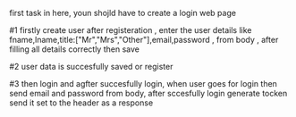 first task in here, youn shojld have to create a login web page 

#1 firstly create  user  after registeration , enter the user details like fname,lname,title:["Mr","Mrs","Other"],email,password , from body , after filling all details correctly then save

#2 user data is succesfully saved or register


#3 then login and agfter succesfully login, when user goes for login then send email and password from body, after sccesfully login   generate tocken send it set to the header as a response